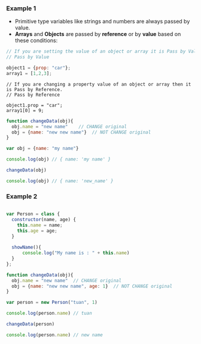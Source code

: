 
### Example 1

* Primitive type variables like strings and numbers are always passed by value.
* **Arrays** and **Objects** are passed by **reference** or by **value** based on these conditions:
  
```js
// If you are setting the value of an object or array it is Pass by Value.
// Pass by Value

object1 = {prop: "car"};
array1 = [1,2,3];
```

```
// If you are changing a property value of an object or array then it is Pass by Reference.
// Pass by Reference

object1.prop = "car";
array1[0] = 9;
```

```js
function changeData(obj){
  obj.name = "new name"    // CHANGE original
  obj = {name: "new new name"}  // NOT CHANGE original
}

var obj = {name: "my name"}

console.log(obj) // { name: 'my name' }

changeData(obj)

console.log(obj) // { name: 'new_name' }
```


### Example 2

```js

var Person = class {
  constructor(name, age) {
    this.name = name;
    this.age = age;
  }
  
  showName(){
      console.log("My name is : " + this.name)
  }
};

function changeData(obj){
  obj.name = "new name"  // CHANGE original
  obj = {name: "new new name", age: 1}  // NOT CHANGE original
}

var person = new Person("tuan", 1)

console.log(person.name) // tuan

changeData(person)

console.log(person.name) // new name


```





